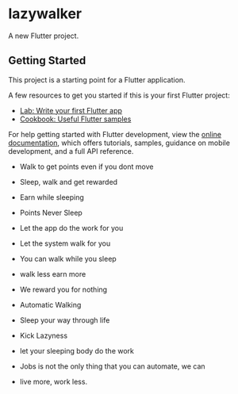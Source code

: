 # lazywalker

A new Flutter project.

## Getting Started

This project is a starting point for a Flutter application.

A few resources to get you started if this is your first Flutter project:

- [Lab: Write your first Flutter app](https://docs.flutter.dev/get-started/codelab)
- [Cookbook: Useful Flutter samples](https://docs.flutter.dev/cookbook)

For help getting started with Flutter development, view the
[online documentation](https://docs.flutter.dev/), which offers tutorials,
samples, guidance on mobile development, and a full API reference.



* Walk to get points even if you dont move

* Sleep, walk and get rewarded

* Earn while sleeping

* Points Never Sleep

* Let the app do the work for you

* Let the system walk for you

* You can walk while you sleep

* walk less earn more

* We reward you for nothing

* Automatic Walking

* Sleep your way through life

* Kick Lazyness

* let your sleeping body do the work

* Jobs is not the only thing that you can automate, we can

* live more, work less.